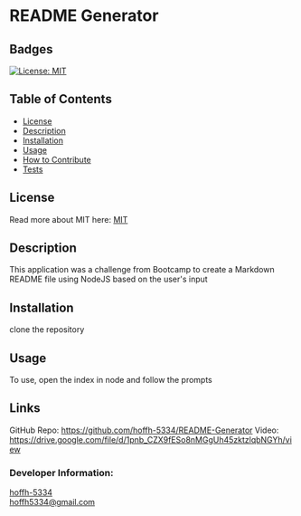 # README Generator
  ## Badges
  [![License: MIT](https://img.shields.io/badge/License-MIT-yellow.svg)](https://opensource.org/licenses/MIT)
  ## Table of Contents
  * [License](#license)
  * [Description](#description)
  * [Installation](#installation)
  * [Usage](#usage)
  * [How to Contribute](#how-to-contribute)
  * [Tests](#test)
  ## License
  Read more about MIT here:
  [MIT](https://opensource.org/licenses/MIT)
  ## Description
  This application was a challenge from Bootcamp to create a Markdown README file using NodeJS based on the user's input
  ## Installation
  clone the repository
  ## Usage
  To use, open the index in node and follow the prompts
 
 ## Links
  GitHub Repo: https://github.com/hoffh-5334/README-Generator
  Video: https://drive.google.com/file/d/1pnb_CZX9fESo8nMGgUh45zktzlqbNGYh/view



  ### Developer Information: 
  [hoffh-5334](https://github.com/hoffh-5334)  
  hoffh5334@gmail.com